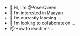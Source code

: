 - 👋 Hi, I’m @PoserQueen
- 👀 I’m interested in Maayan
- 🌱 I’m currently learning ...
- 💞️ I’m looking to collaborate on ...
- 📫 How to reach me ...

<!---
PoserQueen/PoserQueen is a ✨ special ✨ repository because its `README.md` (this file) appears on your GitHub profile.
You can click the Preview link to take a look at your changes.
--->
